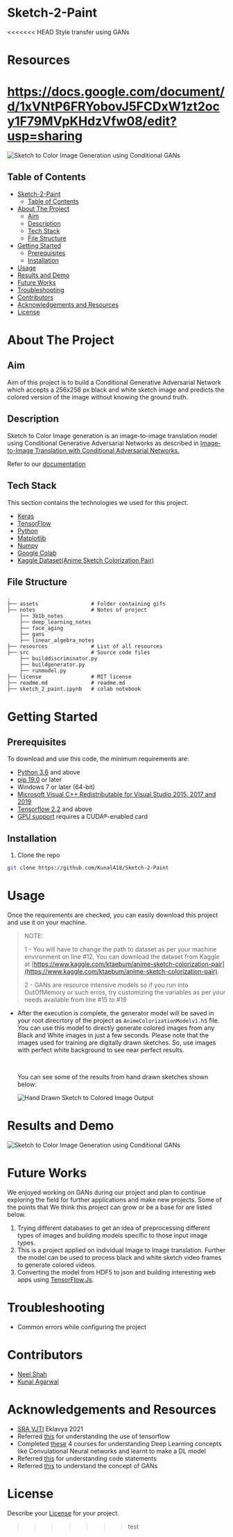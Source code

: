 # Sketch-2-Paint
<<<<<<< HEAD
Style transfer using GANs
# Resources 
https://docs.google.com/document/d/1xVNtP6FRYobovJ5FCDxW1zt2ocy1F79MVpKHdzVfw08/edit?usp=sharing
=======
![Sketch to Color Image Generation using Conditional GANs](./assets/ezgif.com-gif-maker.gif)
<!-- TABLE OF CONTENTS -->
## Table of Contents

- [Sketch-2-Paint](#sketch-2-paint)
  - [Table of Contents](#table-of-contents)
- [About The Project](#about-the-project)
  - [Aim](#aim)
  - [Description](#description)
  - [Tech Stack](#tech-stack)
  - [File Structure](#file-structure)
- [Getting Started](#getting-started)
  - [Prerequisites](#prerequisites)
  - [Installation](#installation)
- [Usage](#usage)
- [Results and Demo](#results-and-demo)
- [Future Works](#future-works)
- [Troubleshooting](#troubleshooting)
- [Contributors](#contributors)
- [Acknowledgements and Resources](#acknowledgements-and-resources)
- [License](#license)


<!-- ABOUT THE PROJECT -->
# About The Project
<!-- [![Product Name Screen Shot][product-screenshot]](https://example.com)   -->
## Aim

Aim of this project is  to build a Conditional Generative Adversarial Network which accepts a 256x256 px black and white sketch image and predicts the colored version of the image without knowing the ground truth.

## Description

Sketch to Color Image generation is an image-to-image translation model using Conditional Generative Adversarial Networks as described in  [Image-to-Image Translation with Conditional Adversarial Networks.](https://arxiv.org/abs/1611.07004)

 Refer to our [documentation](https://towardsdatascience.com/generative-adversarial-networks-gans-89ef35a60b69)


## Tech Stack
This section contains the technologies we used for this project.
* [Keras](https://keras.io/)
* [TensorFlow](https://www.tensorflow.org/)
* [Python](https://www.python.org/)
* [Matplotlib](https://matplotlib.org/)
* [Numpy](https://numpy.org/doc/#)  
* [Google Colab](https://colab.research.google.com/)
* [Kaggle Dataset(Anime Sketch Colorization Pair)](https://www.kaggle.com/ktaebum/anime-sketch-colorization-pair)


## File Structure
    .
    ├── assets                 # Folder containing gifs
    ├── notes                  # Notes of project
        ├── 3b1b_notes
        ├── deep_learning_notes
        ├── face_aging
        ├── gans
        ├── linear_algebra_notes                
    ├── resources              # List of all resources
    ├── src                    # Source code files
        ├── builddiscriminator.py
        ├── buildgenerator.py
        ├── runmodel.py                 
    ├── license                # MIT license
    ├── readme.md              # readme.md
    ├── sketch_2_paint.ipynb   # colab notebook     
 

<!-- GETTING STARTED -->
# Getting Started

## Prerequisites
To download and use this code, the minimum requirements are:

* [Python 3.6](https://www.python.org/downloads/release/python-360/) and above
* [pip 19.0](https://pypi.org/project/pip/) or later
* Windows 7 or later (64-bit)
* [Microsoft Visual C++ Redistributable for Visual Studio 2015, 2017 and 2019](https://support.microsoft.com/en-us/help/2977003/the-latest-supported-visual-c-downloads)
* [Tensorflow 2.2](https://www.tensorflow.org/install/pip) and above
* [GPU support](https://www.tensorflow.org/install/gpu) requires a CUDA®-enabled card




## Installation
1. Clone the repo
 ```sh
 git clone https://github.com/KunalA18/Sketch-2-Paint
 ```


<!-- USAGE EXAMPLES -->

# Usage

Once the requirements are checked, you can easily download this project and use it on your machine.


> NOTE:
>
> 1 - You will have to change the path to dataset as per your machine environment on line #12. You can download the dataset from Kaggle at [https://www.kaggle.com/ktaebum/anime-sketch-colorization-pair](https://www.kaggle.com/ktaebum/anime-sketch-colorization-pair).
>  
> 2 - GANs are resource intensive models so if you run into OutOfMemory or such erros, try customizing the variables as per your needs available from line #15 to #19

* 
  After the execution is complete, the generator model will be saved in your root direcrtory of the project as `AnimeColorizationModelv1.h5` file. You can use this model to directly generate colored images from any Black and White images in just a few seconds. Please note that the images used for training are digitally drawn sketches. So, use images with perfect white background to see near perfect results.

  <br>

  You can see some of the results from hand drawn sketches shown below: 

  ![Hand Drawn Sketch to Colored Image Output](./assets/HandDrawnSketchtoColoredImageOutput.png)

<!-- RESULTS AND DEMO -->
# Results and Demo
![Sketch to Color Image Generation using Conditional GANs](./assets/outputs.gif)


<!-- FUTURE WORK -->
# Future Works

We enjoyed working on GANs during our project and plan to continue exploring the field for further applications and make new projects. Some of the points that We think this project can grow or be a base for are listed below.

1. Trying different databases to get an idea of preprocessing different types of images and building models specific to those input image types.
2. This is a project applied on individual Image to Image translation. Further the model can be used to process black and white sketch video frames to generate colored videos.
3. Converting the model from HDF5 to json and building interesting web apps using [TensorFlow.Js](https://www.tensorflow.org/js).

<!-- TROUBLESHOOTING -->
# Troubleshooting
* Common errors while configuring the project


<!-- CONTRIBUTORS -->
# Contributors
* [Neel Shah](https://github.com/Neel-Shah-29)
* [Kunal Agarwal](https://github.com/KunalA18)



<!-- ACKNOWLEDGEMENTS AND REFERENCES -->
# Acknowledgements and Resources
* [SRA VJTI](https://www.sravjti.in/) Eklavya 2021  
* Referred [this](https://www.tensorflow.org/) for understanding the use of tensorflow
* Completed [these](https://www.coursera.org/learn/convolutional-neural-networks) 4 courses for understanding Deep Learning concepts like Convulational Neural networks and learnt to make a DL model
* Referred [this](https://www.tensorflow.org/tutorials/generative/pix2pix) for understanding code statements
* Referred [this](https://towardsdatascience.com/generative-adversarial-networks-gans-8fc303ad5fa1) to understand the concept of GANs 



<!-- LICENSE -->
# License
Describe your [License](LICENSE) for your project.
>>>>>>> test
